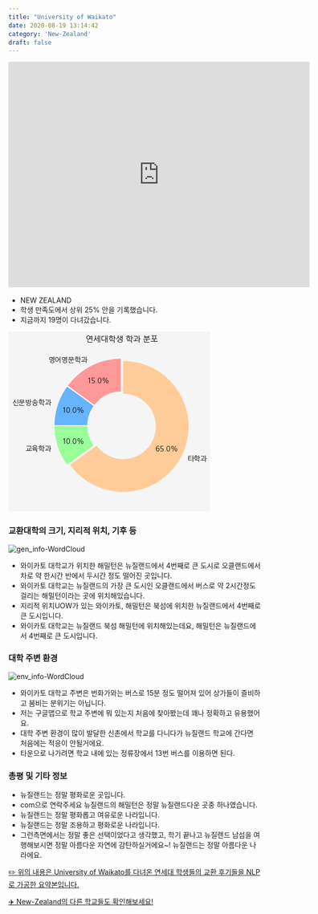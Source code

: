 ```yaml
---
title: "University of Waikato"
date: 2020-08-19 13:14:42
category: 'New-Zealand'
draft: false
---
```


<iframe
width="600"
height="450"
frameborder="0" style="border:0"
src="https://www.google.com/maps/embed/v1/place?key=AIzaSyC9e1AME-pVmWC4hBpFdu5S4dKzyepa3HQ&q=University+of+Waikato&center=-37.7868611,175.31845790000003&zoom=14" allowfullscreen>
</iframe>

* NEW ZEALAND
* 학생 만족도에서 상위 25% 안을 기록했습니다.
* 지금까지 19명이 다녀갔습니다. 

![department-info](../plots/NZ000005.png)
### 교환대학의 크기, 지리적 위치, 기후 등
![gen_info-WordCloud](../univ_wordclouds_okt/gen_info/NZ000005_gen_info_okt.png)

* 와이카토 대학교가 위치한 해밀턴은 뉴질랜드에서 4번째로 큰 도시로 오클랜드에서 차로 약 한시간 반에서 두시간 정도 떨어진 곳입니다.
* 와이카토 대학교는 뉴질랜드의 가장 큰 도시인 오클랜드에서 버스로 약 2시간정도 걸리는 해밀턴이라는 곳에 위치해있습니다.
* 지리적 위치UOW가 있는 와이카토, 해밀턴은 북섬에 위치한 뉴질랜드에서 4번째로 큰 도시입니다.
* 와이카토 대학교는 뉴질랜드 북섬 해밀턴에 위치해있는데요, 해밀턴은 뉴질랜드에서 4번째로 큰 도시입니다.


### 대학 주변 환경

![env_info-WordCloud](../univ_wordclouds_okt/env_info/NZ000005_env_info_okt.png)

* 와이카토 대학교 주변은 번화가와는 버스로 15분 정도 떨어져 있어 상가들이 즐비하고 붐비는 분위기는 아닙니다.
* 저는 구글맵으로 학교 주변에 뭐 있는지 처음에 찾아봤는데 꽤나 정확하고 유용했어요.
* 대학 주변 환경이 많이 발달한 신촌에서 학교를 다니다가 뉴질랜드 학교에 간다면 처음에는 적응이 안될거에요.
* 타운으로 나가려면 학교 내에 있는 정류장에서 13번 버스를 이용하면 된다.


### 총평 및 기타 정보 
* 뉴질랜드는 정말 평화로운 곳입니다.
* com으로 연락주세요 뉴질랜드의 해밀턴은 정말 뉴질랜드다운 곳중 하나였습니다.
* 뉴질랜드는 정말 평화롭고 여유로운 나라입니다.
* 뉴질랜드는 정말 조용하고 평화로운 나라입니다.
* 그런측면에서는 정말 좋은 선택이었다고 생각했고, 학기 끝나고 뉴질랜드 남섬을 여행해보시면 정말 아름다운 자연에 감탄하실거에요~! 뉴질랜드는 정말 아름다운 나라에요.


[✏️ 위의 내용은 University of Waikato를 다녀온 연세대 학생들의 교환 후기들을 NLP로 가공한 요약본입니다.](http://oia.yonsei.ac.kr/partner/expReport.asp?ucode=NZ000005&bgbn=A)

[✈️ New-Zealand의 다른 학교들도 확인해보세요!](https://yonsei-exchange.netlify.app/?category=New-Zealand)
